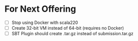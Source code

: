 For Next Offering
=================

- [ ] Stop using Docker with scala220
- [ ] Create 32-bit VM instead of 64-bit (requires no Docker)
- [ ] SBT Plugin should create <assignment-name>.tar.gz instead of
      submission.tar.gz
